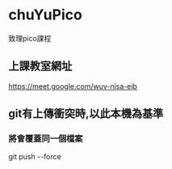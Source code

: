 # chuYuPico
致理pico課程


## 上課教室網址
https://meet.google.com/wuv-njsa-ejb

## git有上傳衝突時,以此本機為基準
### 將會覆蓋同一個檔案
git push --force
